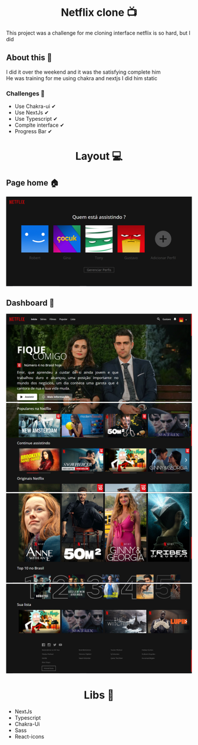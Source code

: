 <h1 align="center">Netflix clone 📺</h1>

This project was a challenge for me cloning interface netflix is so hard, but I did

## About this 💭

I did it over the weekend and it was the satisfying complete him <br/>
He was training for me using chakra and nextjs
I did him static

### Challenges 🔨

- Use Chakra-ui ✔
- Use NextJs ✔
- Use Typescript ✔
- Complte interface ✔
- Progress Bar ✔

<h1 align="center">Layout 💻</h1>

## Page home 🏠

![Page home](https://github.com/Guss-droid/netflixclone/blob/main/assets/pageHome.png)

## Dashboard 🌱

![Dashboard](https://github.com/Guss-droid/netflixclone/blob/main/assets/pageDash.png)
![Dashboard 1](https://github.com/Guss-droid/netflixclone/blob/main/assets/pageDash1.png)
![List origin](https://github.com/Guss-droid/netflixclone/blob/main/assets/origin.png)
![Footer](https://github.com/Guss-droid/netflixclone/blob/main/assets/footer.png)

<h1 align="center">Libs 📕 </h1>

- NextJs
- Typescript
- Chakra-Ui
- Sass
- React-icons
